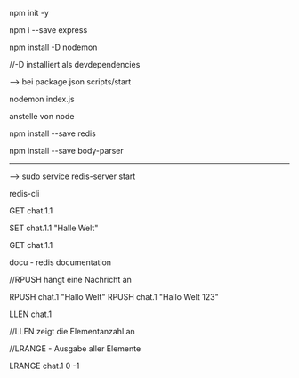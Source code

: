 npm init -y

npm i --save express


npm install -D nodemon

//-D installiert als devdependencies


--> bei package.json scripts/start

nodemon index.js

anstelle von node


npm install --save redis

npm install --save body-parser

------------------------------------------------------------------------------------------------------------


--> sudo service redis-server start

redis-cli

GET chat.1.1

SET chat.1.1 "Halle Welt"

GET chat.1.1



docu - redis documentation


//RPUSH hängt eine Nachricht an

RPUSH chat.1 "Hallo Welt"
RPUSH chat.1 "Hallo Welt 123"

LLEN chat.1

//LLEN zeigt die Elementanzahl an



//LRANGE - Ausgabe aller Elemente

LRANGE chat.1 0 -1